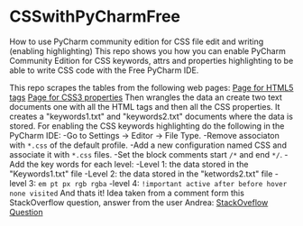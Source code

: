 # CSSwithPyCharmFree
How to use PyCharm community edition for CSS file edit and writing (enabling highlighting)
This repo shows you how you can enable PyCharm Community Edition for CSS keywords, attrs and properties highlighting to be able to write CSS code with the Free PyCharm IDE.

This repo scrapes the tables from the following web pages:
[Page for HTML5 tags](https://www.tutorialrepublic.com/html-reference/html5-tags.php)
[Page for CSS3 properties](https://www.tutorialrepublic.com/css-reference/css3-properties.php)
Then wrangles the data an create two text documents one with all the HTML tags and then all the CSS properties. 
It creates a "keywords1.txt" and "keywords2.txt" documents where the data is stored.
For enabling the CSS keywords highlighting do the following in the PyCharm IDE:
-Go to Settings -> Editor -> File Type. 
-Remove associaton with `*.css` of the default profile.
-Add a new configuration named CSS and associate it with `*.css` files. 
-Set the block comments start `/*` and end `*/`.
-Add the key words for each level:
 -Level 1: the data stored in the "Keywords1.txt" file
 -Level 2: the data stored in the "ketwords2.txt" file
 -level 3: 
 ``
 em
 pt
 px
 rgb
 rgba
 ``
 -level 4:
 ``
 !important
 active
 after
 before
 hover
 none
 visited
 ``
And thats it!
Idea taken from a comment form this StackOverflow question, answer from the user Andrea:
[StackOveflow Question](https://stackoverflow.com/questions/20986720/pycharm-is-community-edition-able-to-highlight-css-javascript)
